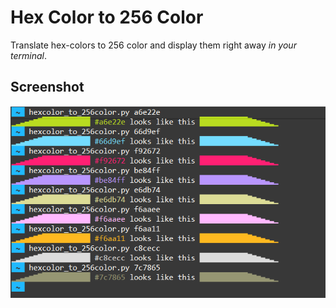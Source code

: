 # Hex Color to 256 Color

Translate hex-colors to 256 color and display them right away *in your terminal*.


## Screenshot

<img src="screenshot.png" width="700">

